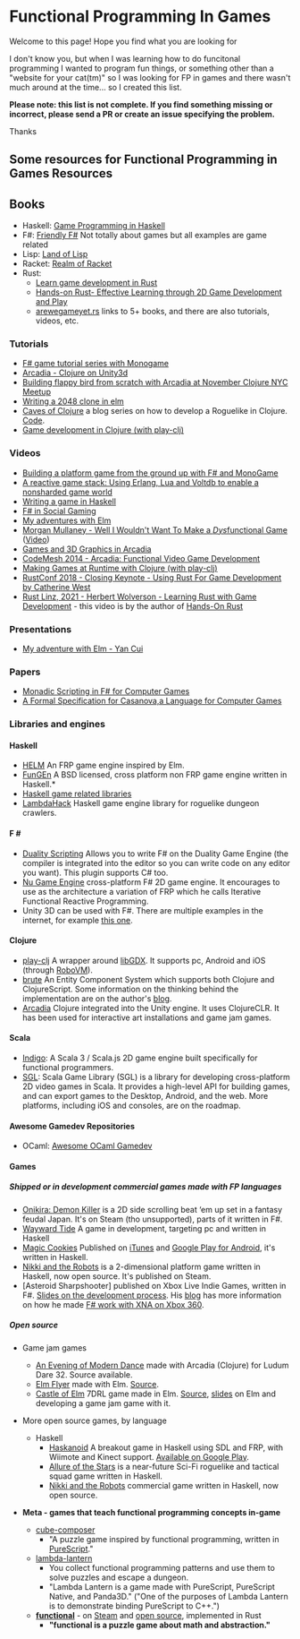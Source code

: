 Functional Programming In Games
============================

Welcome to this page! Hope you find what you are looking for

I don't know you, but when I was learning how to do funcitonal programming I wanted to program fun things, or something other than a "website for your cat(tm)" so I was looking for FP in games and there wasn't much around at the time... so I created this list.


**Please note: this list is not complete. If you find something missing or incorrect, please send a PR or create an issue specifying the problem.**



Thanks

## Some resources for Functional Programming in Games Resources

## Books

* Haskell: [Game Programming in Haskell](https://leanpub.com/gameinhaskell)
* F#: [Friendly F#](http://www.amazon.com/Friendly-Fun-game-programming-Book-ebook/dp/B005HHYIWC) Not totally about games but all examples are game related
* Lisp: [Land of Lisp](http://landoflisp.com/)
* Racket: [Realm of Racket](http://realmofracket.com/)
* Rust:
    * [Learn game development in Rust](https://sunjay.dev/learn-game-dev/getting-started.html)
    * [Hands-on Rust- Effective Learning through 2D Game Development and Play](https://pragprog.com/titles/hwrust/hands-on-rust/)
    * [arewegameyet.rs](https://arewegameyet.rs/#resources) links to 5+ books, and there are also tutorials, videos, etc.

### Tutorials

* [F# game tutorial series with Monogame](http://bruinbrown.wordpress.com/f-game-tutorial-series/)
* [Arcadia - Clojure on Unity3d](https://github.com/arcadia-unity/Arcadia)
* [Building flappy bird from scratch with Arcadia at November Clojure NYC Meetup](https://www.youtube.com/watch?v=tBvNIJzlWEI)
* [Writing a 2048 clone in elm](http://scrambledeggsontoast.github.io/2014/05/09/writing-2048-elm/)
* [Caves of Clojure](http://stevelosh.com/blog/2012/07/caves-of-clojure-01/) a blog series on how to develop a Roguelike in Clojure. [Code](https://github.com/sjl/caves/).
* [Game development in Clojure (with play-clj)](https://www.youtube.com/watch?v=9ilUe7Re-RA)

### Videos

* [Building a platform game from the ground up with F# and MonoGame](https://www.youtube.com/playlist?list=PLIH3o_QrxxcfNMC3TjZ5NlHnB1AmcyaiV)
* [A reactive game stack: Using Erlang, Lua and Voltdb to enable a nonsharded game world](https://www.youtube.com/watch?v=BiBvOGP-GNg)
* [Writing a game in Haskell](https://www.youtube.com/watch?v=1MNTerD8IuI)
* [F# in Social Gaming](https://www.youtube.com/watch?v=ZMfqNfAGZHg)
* [My adventures with Elm](https://vimeo.com/113703868)
* [Morgan Mullaney - Well I Wouldn't Want To Make a *Dys*functional Game](http://www.meetup.com/FunctionalKats/events/221966876/) ([Video](https://www.youtube.com/watch?v=TDDJsKLUh1Y))
* [Games and 3D Graphics in Arcadia](https://www.youtube.com/watch?v=zmmdYyAQhmM)
* [CodeMesh 2014 - Arcadia: Functional Video Game Development](https://www.youtube.com/watch?v=lHz5A19h9Z8)
* [Making Games at Runtime with Clojure (with play-clj)](https://www.youtube.com/watch?v=0GzzFeS5cMc)
* [RustConf 2018 - Closing Keynote - Using Rust For Game Development by Catherine West](https://www.youtube.com/watch?v=aKLntZcp27M)
* [Rust Linz, 2021 - Herbert Wolverson - Learning Rust with Game Development](https://www.youtube.com/watch?v=79GyLlXAk-0) - this video is by the author of [Hands-On Rust](https://pragprog.com/titles/hwrust/hands-on-rust/)

### Presentations

* [My adventure with Elm - Yan Cui](http://www.slideshare.net/theburningmonk/my-adventure-with-elm-46396046)

### Papers

* [Monadic Scripting in F# for Computer Games](http://www.dsi.unive.it/~orsini/documenti/MonadicScripting2.pdf)
* [A Formal Specification for Casanova,a Language for Computer Games](http://www.dsi.unive.it/~orsini/documenti/SpecificationCasanova.pdf)

### Libraries and engines

#### Haskell
* [HELM](https://hackage.haskell.org/package/helm) An FRP game engine inspired by Elm. 
* [FunGEn](http://joyful.com/fungen/) A BSD licensed, cross platform non FRP game engine written in Haskell.* 
* [Haskell game related libraries](http://hackage.haskell.org/packages/#cat:game)
* [LambdaHack](https://github.com/LambdaHack/LambdaHack) Haskell game engine library for roguelike dungeon crawlers.

#### F &#35;

* [Duality Scripting](https://github.com/BraveSirAndrew/DualityScripting) Allows you to write F# on the Duality Game Engine (the compiler is integrated into the editor so you can write code on any editor you want). This plugin supports C# too.
* [Nu Game Engine](https://github.com/bryanedds/FPWorks) cross-platform F# 2D game engine. It encourages to use as the architecture a variation of FRP which he calls Iterative Functional Reactive Programming.
* Unity 3D can be used with F#. There are multiple examples in the internet, for example [this one](https://github.com/Thorium/Roll-a-ball-FSharp).

#### Clojure

* [play-clj](https://github.com/oakes/play-clj) A wrapper around [libGDX](http://libgdx.badlogicgames.com/). It supports pc, Android and iOS (through [RoboVM](http://robovm.com/)).
* [brute](https://github.com/markmandel/brute) An Entity Component System which supports both Clojure and ClojureScript. Some information on the thinking behind the implementation are on the author's [blog](http://www.compoundtheory.com/brute-entity-component-system-library-0-2-0-the-sequel/).
* [Arcadia](http://arcadia-unity.tumblr.com/) Clojure integrated into the Unity engine. It uses ClojureCLR. It has been used for interactive art installations and game jam games.

#### Scala

* [Indigo](https://indigoengine.io/): A Scala 3 / Scala.js 2D game engine built specifically for functional programmers.
* [SGL](https://github.com/regb/scala-game-library): Scala Game Library (SGL) is a library for developing cross-platform 2D video games in Scala. It provides a high-level API for building games, and can export games to the Desktop, Android, and the web. More platforms, including iOS and consoles, are on the roadmap.

#### Awesome Gamedev Repositories

* OCaml: [Awesome OCaml Gamedev](https://github.com/fccm/awesome-gamedev-ocaml)

#### Games

##### Shipped or in development commercial games made with FP languages
* [Onikira: Demon Killer](https://store.steampowered.com/app/310850/Onikira__Demon_Killer/) is a 2D side scrolling beat ‘em up set in a fantasy feudal Japan. It's on Steam (tho unsupported), parts of it written in F#.
* [Wayward Tide](http://blog.chucklefish.org/set-sail-for-wayward-tide/) A game in development, targeting pc and written in Haskell
* [Magic Cookies](http://keera.co.uk/blog/2015/03/19/magic-cookies-released-google-play/) Published on [iTunes](https://itunes.apple.com/us/app/magic-cookies/id1244709871) and [Google Play for Android](https://play.google.com/store/apps/details?id=uk.co.keera.games.magiccookies), it's written in Haskell.
* [Nikki and the Robots](https://github.com/nikki-and-the-robots/nikki) is a 2-dimensional platform game written in Haskell, now open source. It's published on Steam.
* [Asteroid Sharpshooter] published on Xbox Live Indie Games, written in F#. [Slides on the development process](https://docs.google.com/presentation/d/1teGhBf-m7qRkMzsbCKvRcIEo-QLwdK9w8VOEWqu1qWQ/edit#slide=id.p). His [blog](http://sharp-gamedev.blogspot.co.uk/2011/03/asteroid-sharpshooter-post-mortem.html) has more information on how he made [F# work with XNA on Xbox 360](http://sharp-gamedev.blogspot.co.uk/search/label/xna).

##### Open source

* Game jam games
    * [An Evening of Modern Dance](http://ludumdare.com/compo/ludum-dare-32/?action=preview&uid=1066) made with Arcadia (Clojure) for Ludum Dare 32. Source available.
    * [Elm Flyer](http://jcollard.github.io/elm-flyer/) made with Elm. [Source](https://github.com/jcollard/elm-flyer-2014).
    * [Castle of Elm](http://www.castleofelm.com/) 7DRL game made in Elm. [Source](https://github.com/doppioslash/CastleOfElm), [slides](http://slides.com/doppioslash/the-elm-language-livjavascriptug) on Elm and developing a game jam game with it.

* More open source games, by language
    * Haskell
        * [Haskanoid](https://github.com/ivanperez-keera/haskanoid) A breakout game in Haskell using SDL and FRP, with Wiimote and Kinect support. [Available on Google Play](https://play.google.com/store/apps/details?id=uk.co.keera.games.breakout.beta).
        * [Allure of the Stars](https://github.com/AllureOfTheStars/Allure) is a near-future Sci-Fi roguelike and tactical squad game written in Haskell. 
        * [Nikki and the Robots](https://github.com/nikki-and-the-robots/nikki) commercial game written in Haskell, now open source.

* **Meta - games that teach functional programming concepts in-game**
    * [cube-composer](https://github.com/sharkdp/cube-composer)
        * "A puzzle game inspired by functional programming, written in [PureScript](https://github.com/purescript/purescript)."
    * [lambda-lantern](https://github.com/lettier/lambda-lantern)
        * You collect functional programming patterns and use them to solve puzzles and escape a dungeon.
        * "Lambda Lantern is a game made with PureScript, PureScript Native, and Panda3D." ("One of the purposes of Lambda Lantern is to demonstrate binding PureScript to C++.")
    * **[functional](https://store.steampowered.com/app/1636730/functional/)** - on [Steam]((https://store.steampowered.com/app/1636730/functional/)) and [open source](https://github.com/yancouto/functional), implemented in Rust
        * **"functional is a puzzle game about math and abstraction."**
